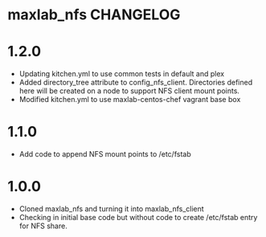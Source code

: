 # maxlab_nfs CHANGELOG

# 1.2.0

* Updating kitchen.yml to use common tests in default and plex
* Added directory_tree attribute to config_nfs_client.  Directories defined here will be created on a node to support NFS client mount points.
* Modified kitchen.yml to use maxlab-centos-chef vagrant base box

# 1.1.0

* Add code to append NFS mount points to /etc/fstab

# 1.0.0

* Cloned maxlab_nfs and turning it into maxlab_nfs_client
* Checking in initial base code but without code to create /etc/fstab entry for NFS share.
